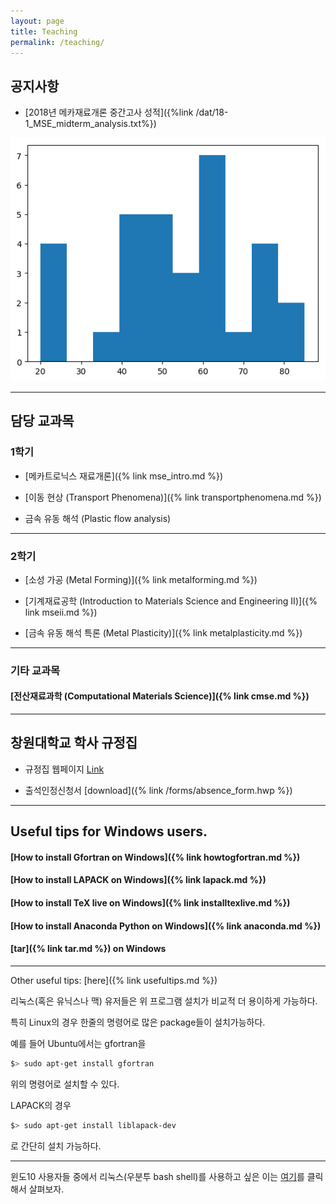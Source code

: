 ```yaml
---
layout: page
title: Teaching
permalink: /teaching/
---
```



## 공지사항
- [2018년 메카재료개론 중간고사 성적]({%link /dat/18-1_MSE_midterm_analysis.txt%})
<img src='/dat/18-1_MSE_midterm.png'>
<!-- - [2017년 기계재료공학 기말고사 성적]({%link /dat/score_record_2017_MSEII_analysis_final.txt%}) -->
<!-- <img src='/dat/score_record_2017_MSEII_final.png'> -->
<!-- - [2017년 소성가공학 기말고사 성적]({%link /dat/score_record_2017_MF_analysis_final.txt%}) -->
<!-- <img src='/dat/score_record_2017_MF_final.png'> -->


----------------------------

## 담당 교과목

### 1학기

- [메카트로닉스 재료개론]({% link mse_intro.md %})

- [이동 현상 (Transport Phenomena)]({% link transportphenomena.md %})

- 금속 유동 해석 (Plastic flow analysis)

----------------------------

### 2학기

- [소성 가공 (Metal Forming)]({% link metalforming.md %})

- [기계재료공학 (Introduction to Materials Science and Engineering II)]({% link mseii.md %})

- [금속 유동 해석 특론 (Metal Plasticity)]({% link metalplasticity.md %})

----------------------------

### 기타 교과목

#### [전산재료과학 (Computational Materials Science)]({% link cmse.md %})

----------------------------

## 창원대학교 학사 규정집

- 규정집 웹페이지 [Link](http://w3.changwon.ac.kr/kor/html/05_facilities/facilities_0101.php)

- 출석인정신청서 [download]({% link /forms/absence_form.hwp %})

----------------------------

## Useful tips for Windows users.

#### [How to install Gfortran on Windows]({% link howtogfortran.md %})

#### [How to install LAPACK on Windows]({% link lapack.md %})

#### [How to install TeX live on Windows]({% link installtexlive.md %})

#### [How to install Anaconda Python on Windows]({% link anaconda.md %})

#### [tar]({% link tar.md %}) on Windows

----------------------------

Other useful tips: [here]({% link usefultips.md %})

리눅스(혹은 유닉스나 맥) 유저들은 위 프로그램 설치가 비교적 더 용이하게 가능하다.

특히 Linux의 경우 한줄의 명령어로 많은 package들이 설치가능하다.

예를 들어 Ubuntu에서는 gfortran을

```bash
$> sudo apt-get install gfortran
```

위의 명령어로 설치할 수 있다.

LAPACK의 경우

```bash
$> sudo apt-get install liblapack-dev
```
로 간단히 설치 가능하다.

---------------------------

윈도10 사용자들 중에서 리눅스(우분투 bash shell)를 사용하고 싶은 이는
[여기](https://www.windowscentral.com/how-install-bash-shell-command-line-windows-10)를
 클릭해서 살펴보자.
